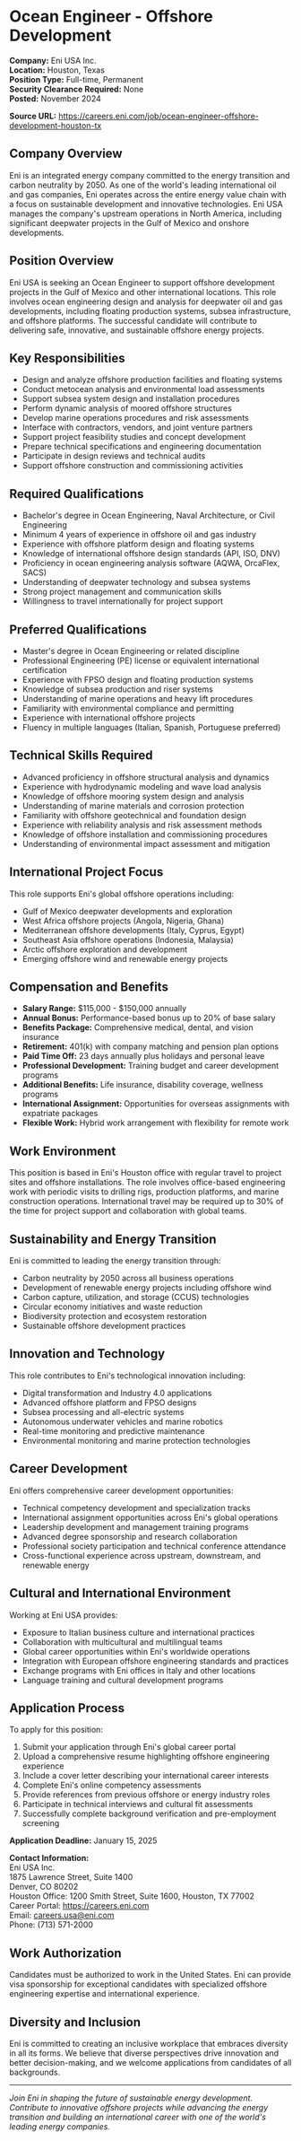 # Ocean Engineer - Offshore Development

**Company:** Eni USA Inc.  
**Location:** Houston, Texas  
**Position Type:** Full-time, Permanent  
**Security Clearance Required:** None  
**Posted:** November 2024  

**Source URL:** https://careers.eni.com/job/ocean-engineer-offshore-development-houston-tx

## Company Overview

Eni is an integrated energy company committed to the energy transition and carbon neutrality by 2050. As one of the world's leading international oil and gas companies, Eni operates across the entire energy value chain with a focus on sustainable development and innovative technologies. Eni USA manages the company's upstream operations in North America, including significant deepwater projects in the Gulf of Mexico and onshore developments.

## Position Overview

Eni USA is seeking an Ocean Engineer to support offshore development projects in the Gulf of Mexico and other international locations. This role involves ocean engineering design and analysis for deepwater oil and gas developments, including floating production systems, subsea infrastructure, and offshore platforms. The successful candidate will contribute to delivering safe, innovative, and sustainable offshore energy projects.

## Key Responsibilities

- Design and analyze offshore production facilities and floating systems
- Conduct metocean analysis and environmental load assessments
- Support subsea system design and installation procedures
- Perform dynamic analysis of moored offshore structures
- Develop marine operations procedures and risk assessments
- Interface with contractors, vendors, and joint venture partners
- Support project feasibility studies and concept development
- Prepare technical specifications and engineering documentation
- Participate in design reviews and technical audits
- Support offshore construction and commissioning activities

## Required Qualifications

- Bachelor's degree in Ocean Engineering, Naval Architecture, or Civil Engineering
- Minimum 4 years of experience in offshore oil and gas industry
- Experience with offshore platform design and floating systems
- Knowledge of international offshore design standards (API, ISO, DNV)
- Proficiency in ocean engineering analysis software (AQWA, OrcaFlex, SACS)
- Understanding of deepwater technology and subsea systems
- Strong project management and communication skills
- Willingness to travel internationally for project support

## Preferred Qualifications

- Master's degree in Ocean Engineering or related discipline
- Professional Engineering (PE) license or equivalent international certification
- Experience with FPSO design and floating production systems
- Knowledge of subsea production and riser systems
- Understanding of marine operations and heavy lift procedures
- Familiarity with environmental compliance and permitting
- Experience with international offshore projects
- Fluency in multiple languages (Italian, Spanish, Portuguese preferred)

## Technical Skills Required

- Advanced proficiency in offshore structural analysis and dynamics
- Experience with hydrodynamic modeling and wave load analysis
- Knowledge of offshore mooring system design and analysis
- Understanding of marine materials and corrosion protection
- Familiarity with offshore geotechnical and foundation design
- Experience with reliability analysis and risk assessment methods
- Knowledge of offshore installation and commissioning procedures
- Understanding of environmental impact assessment and mitigation

## International Project Focus

This role supports Eni's global offshore operations including:
- Gulf of Mexico deepwater developments and exploration
- West Africa offshore projects (Angola, Nigeria, Ghana)
- Mediterranean offshore developments (Italy, Cyprus, Egypt)
- Southeast Asia offshore operations (Indonesia, Malaysia)
- Arctic offshore exploration and development
- Emerging offshore wind and renewable energy projects

## Compensation and Benefits

- **Salary Range:** $115,000 - $150,000 annually
- **Annual Bonus:** Performance-based bonus up to 20% of base salary
- **Benefits Package:** Comprehensive medical, dental, and vision insurance
- **Retirement:** 401(k) with company matching and pension plan options
- **Paid Time Off:** 23 days annually plus holidays and personal leave
- **Professional Development:** Training budget and career development programs
- **Additional Benefits:** Life insurance, disability coverage, wellness programs
- **International Assignment:** Opportunities for overseas assignments with expatriate packages
- **Flexible Work:** Hybrid work arrangement with flexibility for remote work

## Work Environment

This position is based in Eni's Houston office with regular travel to project sites and offshore installations. The role involves office-based engineering work with periodic visits to drilling rigs, production platforms, and marine construction operations. International travel may be required up to 30% of the time for project support and collaboration with global teams.

## Sustainability and Energy Transition

Eni is committed to leading the energy transition through:
- Carbon neutrality by 2050 across all business operations
- Development of renewable energy projects including offshore wind
- Carbon capture, utilization, and storage (CCUS) technologies
- Circular economy initiatives and waste reduction
- Biodiversity protection and ecosystem restoration
- Sustainable offshore development practices

## Innovation and Technology

This role contributes to Eni's technological innovation including:
- Digital transformation and Industry 4.0 applications
- Advanced offshore platform and FPSO designs
- Subsea processing and all-electric systems
- Autonomous underwater vehicles and marine robotics
- Real-time monitoring and predictive maintenance
- Environmental monitoring and marine protection technologies

## Career Development

Eni offers comprehensive career development opportunities:
- Technical competency development and specialization tracks
- International assignment opportunities across Eni's global operations
- Leadership development and management training programs
- Advanced degree sponsorship and research collaboration
- Professional society participation and technical conference attendance
- Cross-functional experience across upstream, downstream, and renewable energy

## Cultural and International Environment

Working at Eni USA provides:
- Exposure to Italian business culture and international practices
- Collaboration with multicultural and multilingual teams
- Global career opportunities within Eni's worldwide operations
- Integration with European offshore engineering standards and practices
- Exchange programs with Eni offices in Italy and other locations
- Language training and cultural development programs

## Application Process

To apply for this position:

1. Submit your application through Eni's global career portal
2. Upload a comprehensive resume highlighting offshore engineering experience
3. Include a cover letter describing your international career interests
4. Complete Eni's online competency assessments
5. Provide references from previous offshore or energy industry roles
6. Participate in technical interviews and cultural fit assessments
7. Successfully complete background verification and pre-employment screening

**Application Deadline:** January 15, 2025

**Contact Information:**  
Eni USA Inc.  
1875 Lawrence Street, Suite 1400  
Denver, CO 80202  
Houston Office: 1200 Smith Street, Suite 1600, Houston, TX 77002  
Career Portal: https://careers.eni.com  
Email: careers.usa@eni.com  
Phone: (713) 571-2000

## Work Authorization

Candidates must be authorized to work in the United States. Eni can provide visa sponsorship for exceptional candidates with specialized offshore engineering expertise and international experience.

## Diversity and Inclusion

Eni is committed to creating an inclusive workplace that embraces diversity in all its forms. We believe that diverse perspectives drive innovation and better decision-making, and we welcome applications from candidates of all backgrounds.

---

*Join Eni in shaping the future of sustainable energy development. Contribute to innovative offshore projects while advancing the energy transition and building an international career with one of the world's leading energy companies.*